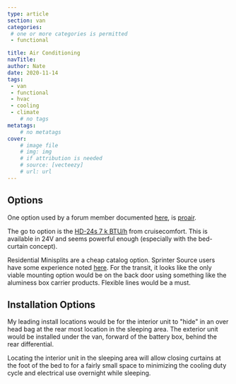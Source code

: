 ```yaml
---
type: article
section: van
categories: 
 # one or more categories is permitted
 - functional

title: Air Conditioning
navTitle: 
author: Nate
date: 2020-11-14
tags:
 - van
 - functional
 - hvac
 - cooling
 - climate
	# no tags
metatags:
	# no metatags
cover: 
	# image file
	# img: img
	# if attribution is needed
	# source: [vecteezy]
	# url: url
---
```


## Options

One option used by a forum member documented [here](https://www.fordtransitusaforum.com/threads/lwb-extended-tall-day-van-tailgater.37297/post-643802), is [proair](https://www.proairllc.com/).

The go to option is the [HD-24s 7 k BTU/h](https://www.cruisencomfortusa.com/hd-series) from cruisecomfort.  This is available in 24V and seems powerful enough (especially with the bed-curtain concept).

Residential Minisplits are a cheap catalog option.  Sprinter Source users have some experience noted [here](https://sprinter-source.com/forums/index.php?threads/41899/).  For the transit, it looks like the only viable mounting option would be on the back door using something like the aluminess box carrier products.  Flexible lines would be a must.



## Installation Options

My leading install locations would be for the interior unit to "hide" in an over head bag at the rear most location in the sleeping area.  The exterior unit would be installed under the van, forward of the battery box, behind the rear differential.

Locating the interior unit in the sleeping area will allow closing curtains at the foot of the bed to for a fairly small space to minimizing the cooling duty cycle and electrical use overnight while sleeping.



